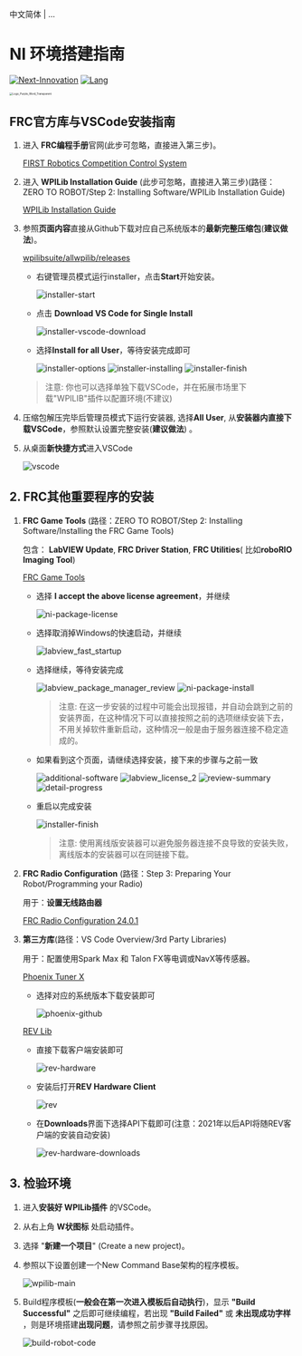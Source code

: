 中文简体 | ...

# NI 环境搭建指南

[![Next-Innovation](https://img.shields.io/badge/Next-Innovation-blueviolet?style=flat)](https://github.com/FRCNextInnovation) [![Lang](https://img.shields.io/badge/Lang-zh--CN-Green?style=flat)]()

<img src="./assets/Logo_Purple_Word_Transparent.png" alt="Logo_Purple_Word_Transparent" style="zoom: 33%;" >

## FRC官方库与VSCode安装指南

1. 进入 **FRC编程手册**官网(此步可忽略，直接进入第三步)。

    [FIRST Robotics Competition Control System](https://docs.wpilib.org/en/stable/index.html)

2. 进入 **WPILib Installation Guide** (此步可忽略，直接进入第三步)(路径：ZERO TO ROBOT/Step 2: Installing Software/WPILib Installation Guide)

    [WPILib Installation Guide](https://docs.wpilib.org/en/stable/docs/zero-to-robot/step-2/wpilib-setup.html)

3. 参照**页面内容**直接从Github下载对应自己系统版本的**最新完整压缩包**(**建议做法**)。

    [wpilibsuite/allwpilib/releases](https://github.com/wpilibsuite/allwpilib/releases)

    - 右键管理员模式运行installer，点击**Start**开始安装。

      <img src="./assets/installer-start.png" alt="installer-start"/>

    - 点击 **Download VS Code for Single Install**

      <img src="./assets/installer-vscode-download.png" alt="installer-vscode-download"/>

    - 选择**Install for all User**，等待安装完成即可

      <img src="./assets/installer-options.png" alt="installer-options">

      <img src="./assets/installer-installing.png" alt="installer-installing">
      
      <img src="./assets/installer-finish.png" alt="installer-finish">

    > 注意: 你也可以选择单独下载VSCode，并在拓展市场里下载"WPILIB"插件以配置环境(不建议)

4. 压缩包解压完毕后管理员模式下运行安装器, 选择**All User**, 从**安装器内直接下载VSCode**，参照默认设置完整安装(**建议做法**) 。

5. 从桌面**新快捷方式**进入VSCode

    <img src="./assets/vscode.png" alt="vscode">
    

## 2. FRC其他重要程序的安装

1. **FRC Game Tools** (路径：ZERO TO ROBOT/Step 2: Installing Software/Installing the FRC Game Tools)

    包含： **LabVIEW Update**, **FRC Driver Station**, **FRC Utilities**( 比如**roboRIO Imaging Tool**)

    [FRC Game Tools](https://packages.wpilib.workers.dev/game-tools/ni-frc-2024-game-tools_24.0.0_offline.iso)

    - 选择 **I accept the above license agreement**，并继续

      <img src="./assets/ni-package-license.png" alt="ni-package-license">

    - 选择取消掉Windows的快速启动，并继续

      <img src="./assets/labview_fast_startup.png" alt="labview_fast_startup">

    - 选择继续，等待安装完成

      <img src="./assets/labview_package_manager_review.png" alt="labview_package_manager_review">

      <img src="./assets/ni-package-install.png" alt="ni-package-install">

      > 注意: 在这一步安装的过程中可能会出现报错，并自动会跳到之前的安装界面，在这种情况下可以直接按照之前的选项继续安装下去，不用关掉软件重新启动，这种情况一般是由于服务器连接不稳定造成的。

    - 如果看到这个页面，请继续选择安装，接下来的步骤与之前一致

      <img src="./assets/additional-software.png" alt="additional-software">

      <img src="./assets/labview_license_2.png" alt="labview_license_2">

      <img src="./assets/review-summary.png" alt="review-summary">

      <img src="./assets/detail-progress.png" alt="detail-progress">

    - 重启以完成安装

      <img src="./assets/installer-finish.png" alt="installer-finish">
      
      > 注意: 使用离线版安装器可以避免服务器连接不良导致的安装失败，离线版本的安装器可以在同链接下载。

2. **FRC Radio Configuration** (路径：Step 3: Preparing Your Robot/Programming your Radio)

    用于：**设置无线路由器**

    [FRC Radio Configuration 24.0.1](https://firstfrc.blob.core.windows.net/frc2024/Radio/FRC_Radio_Configuration_24_0_1.zip)
    
3. **第三方库**(路径：VS Code Overview/3rd Party Libraries)

    用于：配置使用Spark Max 和 Talon FX等电调或NavX等传感器。

    [Phoenix Tuner X](https://pro.docs.ctr-electronics.com/en/stable/docs/tuner/index.html)

    - 选择对应的系统版本下载安装即可

      <img src="./assets/phoenix-github.png" alt="phoenix-github">

    [REV Lib](https://docs.revrobotics.com/sparkmax/rev-hardware-client/getting-started-with-the-rev-hardware-client)
    
    - 直接下载客户端安装即可
    
      <img src="./assets/rev-hardware.png" alt="rev-hardware">
    
    - 安装后打开**REV Hardware Client**
    
      <img src="./assets/rev.png" alt="rev">
    
    - 在**Downloads**界面下选择API下载即可(注意：2021年以后API将随REV客户端的安装自动安装)
    
      <img src="./assets/rev-hardware-downloads.png" alt="rev-hardware-downloads">
    


## 3. 检验环境

1. 进入**安装好 WPILib插件** 的VSCode。

2. 从右上角 **W状图标** 处启动插件。

3. 选择 "**新建一个项目**" (Create a new project)。

4. 参照以下设置创建一个New Command Base架构的程序模板。

    <img src="./assets/wpilib-main.png" alt="wpilib-main">

5. Build程序模板(**一般会在第一次进入模板后自动执行**)，显示 **"Build Successful"** 之后即可继续编程，若出现 **"Build Failed"** 或 **未出现成功字样** ，则是环境搭建**出现问题**，请参照之前步骤寻找原因。

    <img src="./assets/build-robot-code.png" alt="build-robot-code">
